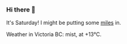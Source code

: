 ### Hi there :wave:

It's Saturday! I might be putting some [miles](https://www.strava.com/athletes/889963) in.

Weather in Victoria BC: mist, at +13°C.
